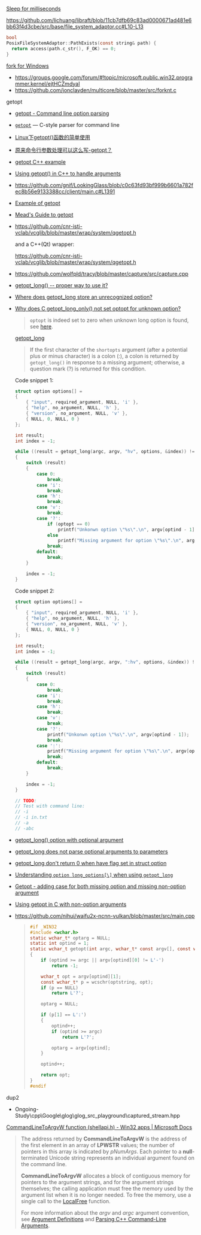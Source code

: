 [Sleep for milliseconds](https://stackoverflow.com/questions/4184468/sleep-for-milliseconds)

https://github.com/lichuang/libraft/blob/11cb7dfb69c83ad0000671ad481e6bb63f4d3cbe/src/base/file_system_adaptor.cc#L10-L13

```c
bool 
PosixFileSystemAdaptor::PathExists(const string& path) {
  return access(path.c_str(), F_OK) == 0;
}
```

[fork for Windows](https://github.com/nemequ/munit/issues/2)

- https://groups.google.com/forum/#!topic/microsoft.public.win32.programmer.kernel/ejtHCZmdyaI
- https://github.com/jonclayden/multicore/blob/master/src/forknt.c

getopt

- [getopt - Command line option parsing](http://pymotw.com/2/getopt/)

- [`getopt`](https://docs.python.org/3/library/getopt.html#module-getopt) — C-style parser for command line

- [Linux下getopt()函数的简单使用](https://www.cnblogs.com/qingergege/p/5914218.html)

- [原来命令行参数处理可以这么写-getopt？](http://blog.csdn.net/huangxiaohu_coder/article/details/7475156)

- [getopt C++ example](https://gist.github.com/avances123/2406651)

- [Using getopt() in C++ to handle arguments](https://stackoverflow.com/questions/52467531/using-getopt-in-c-to-handle-arguments)

- https://github.com/gnif/LookingGlass/blob/c0c63fd93bf999b6601a782fec8b56e9133388cc/client/main.c#L1391

- [Example of getopt](https://www.gnu.org/software/libc/manual/html_node/Example-of-Getopt.html)

- [Mead's Guide to getopt](https://azrael.digipen.edu/~mmead/www/Courses/CS180/getopt.html)

- https://github.com/cnr-isti-vclab/vcglib/blob/master/wrap/system/qgetopt.h
  
  and a C++(Qt) wrapper:
  
  https://github.com/cnr-isti-vclab/vcglib/blob/master/wrap/system/qgetopt.h

- https://github.com/wolfpld/tracy/blob/master/capture/src/capture.cpp

- [getopt_long() -- proper way to use it?](https://stackoverflow.com/questions/7489093/getopt-long-proper-way-to-use-it)

- [Where does getopt_long store an unrecognized option?](https://stackoverflow.com/questions/2723888/where-does-getopt-long-store-an-unrecognized-option)

- [Why does C getopt_long_only() not set optopt for unknown option?](https://stackoverflow.com/questions/53828309/why-does-c-getopt-long-only-not-set-optopt-for-unknown-option)
  
  > `optopt` is indeed set to zero when unknown long option is found, see [here](https://github.com/lattera/glibc/blob/master/posix/getopt.c#L302).
  
  [getopt_long](https://docs.oracle.com/cd/E86824_01/html/E54766/getopt-long-3c.html)
  
  > If the first character of the `shortopts` argument (after a potential plus or minus character) is a colon (:), a colon is returned by `getopt_long()` in response to a missing argument; otherwise, a question mark (?) is returned for this condition.
  
  Code snippet 1:
  
  ```c
  struct option options[] =
  {
      { "input", required_argument, NULL, 'i' },
      { "help", no_argument, NULL, 'h' },
      { "version", no_argument, NULL, 'v' },
      { NULL, 0, NULL, 0 }
  };
  
  int result;
  int index = -1;
  
  while ((result = getopt_long(argc, argv, "hv", options, &index)) != -1)
  {
      switch (result)
      {
          case 0:
              break;
          case 'i':
              break;
          case 'h':
              break;
          case 'v':
              break;
          case '?':
              if (optopt == 0)
                  printf("Unkonwn option \"%s\".\n", argv[optind - 1]);
              else
                  printf("Missing argument for option \"%s\".\n", argv[optind - 1]);
              break;
          default:
              break;
      }
  
      index = -1;
  }
  ```
  
  Code snippet 2:
  
  ```c
  struct option options[] =
  {
      { "input", required_argument, NULL, 'i' },
      { "help", no_argument, NULL, 'h' },
      { "version", no_argument, NULL, 'v' },
      { NULL, 0, NULL, 0 }
  };
  
  int result;
  int index = -1;
  
  while ((result = getopt_long(argc, argv, ":hv", options, &index)) != -1)
  {
      switch (result)
      {
          case 0:
              break;
          case 'i':
              break;
          case 'h':
              break;
          case 'v':
              break;
          case '?':
              printf("Unkonwn option \"%s\".\n", argv[optind - 1]);
              break;
          case ':':
              printf("Missing argument for option \"%s\".\n", argv[optind - 1]);
              break;
          default:
              break;
      }
  
      index = -1;
  }
  
  // TODO:
  // Test with command line:
  // -i
  // -i in.txt
  // -a
  // -abc
  ```

- [getopt_long() option with optional argument](https://stackoverflow.com/questions/40594208/getopt-long-option-with-optional-argument)

- [getopt_long does not parse optional arguments to parameters](https://stackoverflow.com/questions/1052746/getopt-does-not-parse-optional-arguments-to-parameters)

- [getopt_long don't return 0 when have flag set in struct option](https://stackoverflow.com/questions/16852260/getopt-long-dont-return-0-when-have-flag-set-in-struct-option)

- [Understanding `option long_options[\]` when using `getopt_long`](https://stackoverflow.com/questions/39966025/understanding-option-long-options-when-using-getopt-long)

- [Getopt - adding case for both missing option and missing non-option argument](https://stackoverflow.com/questions/36900389/getopt-adding-case-for-both-missing-option-and-missing-non-option-argument)

- [Using getopt in C with non-option arguments](https://stackoverflow.com/questions/18079340/using-getopt-in-c-with-non-option-arguments)

- https://github.com/nihui/waifu2x-ncnn-vulkan/blob/master/src/main.cpp
  
  > ```c
  > #if _WIN32
  > #include <wchar.h>
  > static wchar_t* optarg = NULL;
  > static int optind = 1;
  > static wchar_t getopt(int argc, wchar_t* const argv[], const wchar_t* optstring)
  > {
  >     if (optind >= argc || argv[optind][0] != L'-')
  >         return -1;
  > 
  >     wchar_t opt = argv[optind][1];
  >     const wchar_t* p = wcschr(optstring, opt);
  >     if (p == NULL)
  >         return L'?';
  > 
  >     optarg = NULL;
  > 
  >     if (p[1] == L':')
  >     {
  >         optind++;
  >         if (optind >= argc)
  >             return L'?';
  > 
  >         optarg = argv[optind];
  >     }
  > 
  >     optind++;
  > 
  >     return opt;
  > }
  > #endif
  > ```

dup2

- Ongoing-Study\cpp\Google\glog\glog_src_playground\captured_stream.hpp

[CommandLineToArgvW function (shellapi.h) - Win32 apps | Microsoft Docs](https://docs.microsoft.com/en-us/windows/win32/api/shellapi/nf-shellapi-commandlinetoargvw)

> The address returned by **CommandLineToArgvW** is the address of the first element in an array of **LPWSTR** values; the number of pointers in this array is indicated by *pNumArgs*. Each pointer to a **null**-terminated Unicode string represents an individual argument found on the command line.
> 
> **CommandLineToArgvW** allocates a block of contiguous memory for 
> pointers to the argument strings, and for the argument strings 
> themselves; the calling application must free the memory used by the 
> argument list when it is no longer needed. To free the memory, use a 
> single call to the [LocalFree](https://docs.microsoft.com/en-us/windows/desktop/api/winbase/nf-winbase-localfree) function.
> 
> For more information about the *argv* and *argc* argument convention, see [Argument Definitions](https://docs.microsoft.com/en-us/previous-versions/88w63h9k(v=vs.85)) and [Parsing C++ Command-Line Arguments](https://docs.microsoft.com/en-us/previous-versions/17w5ykft(v=vs.85)).
